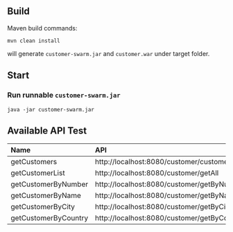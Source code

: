 ## Build

Maven build commands:

~~~
mvn clean install
~~~

will generate `customer-swarm.jar` and `customer.war` under target folder.

## Start

### Run runnable `customer-swarm.jar`

~~~
java -jar customer-swarm.jar
~~~


## Available API Test

| **Name** | **API** |
|:---------|:--------|
|getCustomers  |http://localhost:8080/customer/customerList  |
|getCustomerList |http://localhost:8080/customer/getAll |
|getCustomerByNumber |http://localhost:8080/customer/getByNumber/{customernumber} |
|getCustomerByName |http://localhost:8080/customer/getByName/{customername} |
|getCustomerByCity |http://localhost:8080/customer/getByCity/{city} |
|getCustomerByCountry |http://localhost:8080/customer/getByCountry/{country} |

